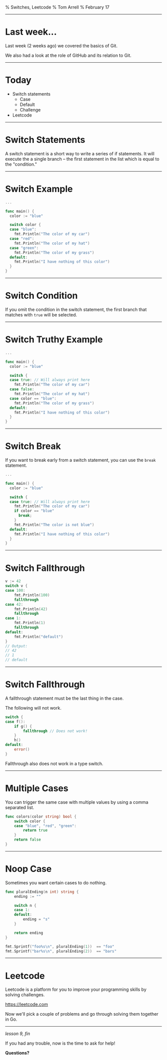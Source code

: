 % Switches, Leetcode
% Tom Arrell
% February 17

---

# Last week...

Last week (2 weeks ago) we covered the basics of Git.

We also had a look at the role of GitHub and its relation to Git.

---

# Today

- Switch statements
  - Case
  - Default
  - Challenge
- Leetcode

---

# Switch Statements

A switch statement is a short way to write a series of if statements. It will
execute the a single branch – the first statement in the list which is equal to
the "condition."

---

# Switch Example

```go
...

func main() {
  color := "blue"

  switch color {
  case "blue":
    fmt.Println("The color of my car")
  case "red":
    fmt.Println("The color of my hat")
  case "green":
    fmt.Println("The color of my grass")
  default:
    fmt.Println("I have nothing of this color")
  }
}
```

---

# Switch Condition

If you omit the condition in the switch statement, the first branch that matches
with `true` will be selected.

---

# Switch Truthy Example

```go
...

func main() {
  color := "blue"

  switch {
  case true: // Will always print here
    fmt.Println("The color of my car")
  case false:
    fmt.Println("The color of my hat")
  case color == "blue":
    fmt.Println("The color of my grass")
  default:
    fmt.Println("I have nothing of this color")
  }
}
```

---

# Switch Break

If you want to break early from a switch statement, you can use the `break`
statement.

```go
...

func main() {
  color := "blue"

  switch {
  case true: // Will always print here
    fmt.Println("The color of my car")
    if color == "blue"
      break;
    }
    fmt.Println("The color is not blue")
  default:
    fmt.Println("I have nothing of this color")
  }
}
```

---

# Switch Fallthrough

```go
v := 42
switch v {
case 100:
	fmt.Println(100)
	fallthrough
case 42:
	fmt.Println(42)
	fallthrough
case 1:
	fmt.Println(1)
	fallthrough
default:
	fmt.Println("default")
}
// Output:
// 42
// 1
// default
```

---

# Switch Fallthrough

A fallthrough statement must be the last thing in the case.

The following will not work.

```go
switch {
case f():
	if g() {
		fallthrough // Does not work!
	}
	h()
default:
	error()
}
```

Fallthrough also does not work in a type switch.

---

# Multiple Cases

You can trigger the same case with multiple values by using a comma separated
list.

```go
func colors(color string) bool {
	switch color {
	case "blue", "red", "green":
		return true
	}
	return false
}
```

---

# Noop Case

Sometimes you want certain cases to do nothing.

```go
func pluralEnding(n int) string {
	ending := ""

	switch n {
	case 1:
	default:
		ending = "s"
	}

	return ending
}

fmt.Sprintf("foo%s\n", pluralEnding(1))  == "foo"
fmt.Sprintf("bar%s\n", pluralEnding(2))  == "bars"
```

---

# Leetcode

Leetcode is a platform for you to improve your programming skills by solving
challenges.

https://leetcode.com

Now we'll pick a couple of problems and go through solving them together in Go.

---

*lesson 9, fin*

If you had any trouble, now is the time to ask for help!

**Questions?**
